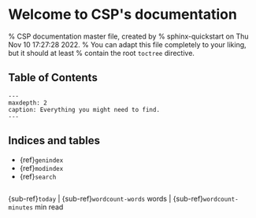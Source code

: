 # Welcome to CSP's documentation

% CSP documentation master file, created by
% sphinx-quickstart on Thu Nov 10 17:27:28 2022.
% You can adapt this file completely to your liking, but it should at least
% contain the root `toctree` directive.

## Table of Contents

```{toctree}
---
maxdepth: 2
caption: Everything you might need to find.
---
```

## Indices and tables

-   {ref}`genindex`
-   {ref}`modindex`
-   {ref}`search`

```{note} This project is under active development.

```

{sub-ref}`today` | {sub-ref}`wordcount-words` words | {sub-ref}`wordcount-minutes` min read

